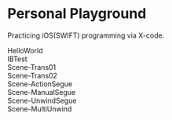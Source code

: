 # Personal Playground

Practicing iOS(SWIFT) programming via X-code.

HelloWorld</br>
IBTest</br>
Scene-Trans01</br>
Scene-Trans02</br>
Scene-ActionSegue</br>
Scene-ManualSegue</br>
Scene-UnwindSegue</br>
Scene-MultiUnwind</br>
